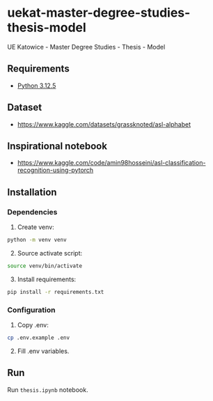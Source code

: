 # uekat-master-degree-studies-thesis-model

UE Katowice - Master Degree Studies - Thesis - Model

## Requirements

- [Python 3.12.5](https://www.python.org)

## Dataset

- https://www.kaggle.com/datasets/grassknoted/asl-alphabet

## Inspirational notebook

- https://www.kaggle.com/code/amin98hosseini/asl-classification-recognition-using-pytorch

## Installation

### Dependencies

1. Create venv:

```sh
python -m venv venv
```

2. Source activate script:

```sh
source venv/bin/activate
```

3. Install requirements:

```sh
pip install -r requirements.txt
```

### Configuration

1. Copy .env:

```sh
cp .env.example .env
```

2. Fill .env variables.

## Run

Run `thesis.ipynb` notebook.
